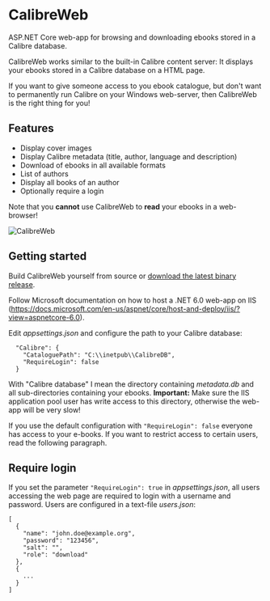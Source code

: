 # CalibreWeb
ASP.NET Core web-app for browsing and downloading ebooks stored in a Calibre database.

CalibreWeb works similar to the built-in Calibre content server: It displays your ebooks stored in a Calibre database on a HTML page.

If you want to give someone access to you ebook catalogue, but don't want to permanently run Calibre on your Windows web-server, then CalibreWeb is the right thing for you!

## Features

- Display cover images
- Display Calibre metadata (title, author, language and description)
- Download of ebooks in all available formats
- List of authors
- Display all books of an author
- Optionally require a login

Note that you **cannot** use CalibreWeb to **read** your ebooks in a web-browser!

![CalibreWeb](https://github.com/b43r/calibre-web/raw/master/calibre-web.png "CalibreWeb screenshot")

## Getting started

Build CalibreWeb yourself from source or [download the latest binary release](https://github.com/b43r/calibre-web/releases/download/2.0/CalibreWeb_2_0.zip).

Follow Microsoft documentation on how to host a .NET 6.0 web-app on IIS (https://docs.microsoft.com/en-us/aspnet/core/host-and-deploy/iis/?view=aspnetcore-6.0).

Edit *appsettings.json* and configure the path to your Calibre database:
```
  "Calibre": {
    "CataloguePath": "C:\\inetpub\\CalibreDB",
    "RequireLogin": false
  }
```

With "Calibre database" I mean the directory containing *metadata.db* and all sub-directories containing your ebooks.
**Important:** Make sure the IIS application pool user has write access to this directory, otherwise the web-app will be very slow!

If you use the default configuration with ```"RequireLogin": false``` everyone has access to your e-books. If you want to restrict access to certain users, read the following paragraph.

## Require login

If you set the parameter ```"RequireLogin": true``` in *appsettings.json*, all users accessing the web page are required to login with a username and password. Users are configured in a text-file *users.json*:
```
[
  {
    "name": "john.doe@example.org",
    "password": "123456",
    "salt": "",
    "role": "download"
  },
  {
    ...
  }
]
```
